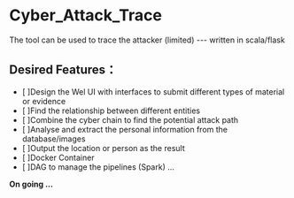 # Cyber_Attack_Trace
The tool can be used to trace the attacker (limited) --- written in scala/flask


## Desired Features：

- [ ]Design the Wel UI with interfaces to submit different types of material or evidence
- [ ]Find the relationship between different entities
- [ ]Combine the cyber chain to find the potential attack path
- [ ]Analyse and extract the personal information from the database/images
- [ ]Output the location or person as the result
- [ ]Docker Container
- [ ]DAG to manage the pipelines (Spark)
...


**On going ...**
